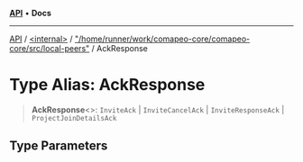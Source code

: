 [**API**](../../../../README.md) • **Docs**

***

[API](../../../../README.md) / [\<internal\>](../../../README.md) / ["/home/runner/work/comapeo-core/comapeo-core/src/local-peers"](../README.md) / AckResponse

# Type Alias: AckResponse

> **AckResponse**\<\>: `InviteAck` \| `InviteCancelAck` \| `InviteResponseAck` \| `ProjectJoinDetailsAck`

## Type Parameters
